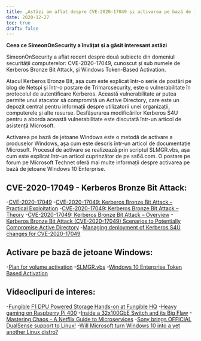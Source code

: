 ```yaml
---
title: „Astăzi am aflat despre CVE-2020-17049 și activarea pe bază de jetoane Windows”
date: 2020-12-27
toc: true
draft: false
---
```


**Ceea ce SimeonOnSecurity a învățat și a găsit interesant astăzi**

SimeonOnSecurity a aflat recent despre două subiecte din domeniul securității computerelor: CVE-2020-17049, cunoscut și sub numele de Kerberos Bronze Bit Attack, și Windows Token-Based Activation.

Atacul Kerberos Bronze Bit, așa cum este explicat într-o serie de postări pe blog de Netspi și într-o postare de Trimarcsecurity, este o vulnerabilitate în protocolul de autentificare Kerberos. Această vulnerabilitate ar putea permite unui atacator să compromită un Active Directory, care este un depozit central pentru informații despre utilizatorii unei organizații, computerele și alte resurse. Desfășurarea modificărilor Kerberos S4U pentru a aborda această vulnerabilitate este discutată într-un articol de asistență Microsoft.

Activarea pe bază de jetoane Windows este o metodă de activare a produselor Windows, așa cum este descris într-un articol de documentație Microsoft. Procesul de activare se realizează prin scriptul SLMGR.vbs, așa cum este explicat într-un articol cuprinzător de pe ss64.com. O postare pe forum pe Microsoft Technet oferă mai multe informații despre activarea pe bază de jetoane Windows 10 Enterprise.

## CVE-2020-17049 - Kerberos Bronze Bit Attack:
-[CVE-2020-17049](https://cve.mitre.org/cgi-bin/cvename.cgi?name=CVE-2020-17049)
-[CVE-2020-17049: Kerberos Bronze Bit Attack – Practical Exploitation](https://blog.netspi.com/cve-2020-17049-kerberos-bronze-bit-attack/)
-[CVE-2020-17049: Kerberos Bronze Bit Attack – Theory](https://blog.netspi.com/cve-2020-17049-kerberos-bronze-bit-theory/)
-[CVE-2020-17049: Kerberos Bronze Bit Attack – Overview](https://blog.netspi.com/cve-2020-17049-kerberos-bronze-bit-overview/)
-[Kerberos Bronze Bit Attack (CVE-2020-17049) Scenarios to Potentially Compromise Active Directory](https://www.hub.trimarcsecurity.com/post/leveraging-the-kerberos-bronze-bit-attack-cve-2020-17049-scenarios-to-compromise-active-directory)
-[Managing deployment of Kerberos S4U changes for CVE-2020-17049](https://support.microsoft.com/en-us/help/4598347/managing-deployment-of-kerberos-s4u-changes-for-cve-2020-17049)

## Activare pe bază de jetoane Windows:
-[Plan for volume activation](https://docs.microsoft.com/en-us/windows/deployment/volume-activation/plan-for-volume-activation-client)
-[SLMGR.vbs](https://ss64.com/nt/slmgr.html)
-[Windows 10 Enterprise Token Based Activation](https://social.technet.microsoft.com/Forums/windows/en-US/8c4c0841-af1b-4c14-91f8-31128fc08bf5/windows-10-enterprise-token-based-activation?forum=win10itprosetup)

## Videoclipuri de interes:
-[Fungible F1 DPU Powered Storage Hands-on at Fungible HQ](https://www.youtube.com/watch?v=NjhTTMNGBBw&t)
-[Heavy gaming on Raspberry Pi 400](https://www.youtube.com/watch?v=Ag53sdLXsFk)
-[Inside a 32x100GbE Switch and its Big Flaw](https://www.youtube.com/watch?v=fkc2pFFGCtE)
-[Mastering Chaos - A Netflix Guide to Microservices](https://www.youtube.com/watch?v=CZ3wIuvmHeM)
-[Sony brings OFFICIAL DualSense support to Linux!](https://www.youtube.com/watch?v=YSgbcJrnZzE)
-[Will Microsoft turn Windows 10 into a yet another Linux distro?](https://www.youtube.com/watch?v=vdycbruoZ9s)
